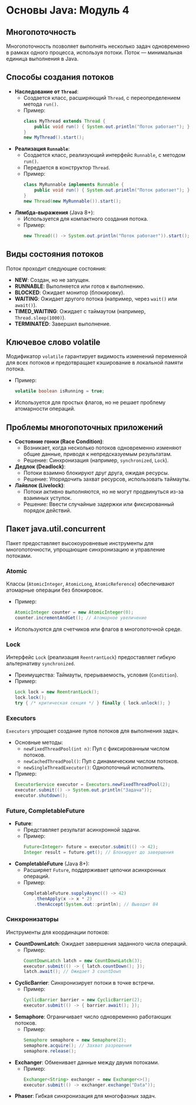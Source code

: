 # Основы Java: Модуль 4

## Многопоточность

Многопоточность позволяет выполнять несколько задач одновременно в рамках одного процесса, используя
потоки. Поток — минимальная единица выполнения в Java.

## Способы создания потоков

- **Наследование от `Thread`**:
    - Создается класс, расширяющий `Thread`, с переопределением метода `run()`.
    - Пример:
      ```java
      class MyThread extends Thread {
          public void run() { System.out.println("Поток работает"); }
      }
      new MyThread().start();
      ```
- **Реализация `Runnable`**:
    - Создается класс, реализующий интерфейс `Runnable`, с методом `run()`.
    - Передается в конструктор `Thread`.
    - Пример:
      ```java
      class MyRunnable implements Runnable {
          public void run() { System.out.println("Поток работает"); }
      }
      new Thread(new MyRunnable()).start();
      ```
- **Лямбда-выражения** (Java 8+):
    - Используется для компактного создания потока.
    - Пример:
      ```java
      new Thread(() -> System.out.println("Поток работает")).start();
      ```

## Виды состояния потоков

Поток проходит следующие состояния:

- **NEW**: Создан, но не запущен.
- **RUNNABLE**: Выполняется или готов к выполнению.
- **BLOCKED**: Ожидает монитор (блокировку).
- **WAITING**: Ожидает другого потока (например, через `wait()` или `await()`).
- **TIMED_WAITING**: Ожидает с таймаутом (например, `Thread.sleep(1000)`).
- **TERMINATED**: Завершил выполнение.

## Ключевое слово volatile

Модификатор `volatile` гарантирует видимость изменений переменной для всех потоков и предотвращает
кэширование в локальной памяти потока.

- Пример:
  ```java
  volatile boolean isRunning = true;
  ```
- Используется для простых флагов, но не решает проблему атомарности операций.

## Проблемы многопоточных приложений

- **Состояние гонки (Race Condition)**:
    - Возникает, когда несколько потоков одновременно изменяют общие данные, приводя к
      непредсказуемым результатам.
    - Решение: Синхронизация (например, `synchronized`, `Lock`).
- **Дедлок (Deadlock)**:
    - Потоки взаимно блокируют друг друга, ожидая ресурсы.
    - Решение: Упорядочить захват ресурсов, использовать таймауты.
- **Лайвлок (Livelock)**:
    - Потоки активно выполняются, но не могут продвинуться из-за взаимных уступок.
    - Решение: Ввести случайные задержки или фиксированный порядок действий.

## Пакет java.util.concurrent

Пакет предоставляет высокоуровневые инструменты для многопоточности, упрощающие синхронизацию и
управление потоками.

### Atomic

Классы (`AtomicInteger`, `AtomicLong`, `AtomicReference`) обеспечивают атомарные операции без
блокировок.

- Пример:
  ```java
  AtomicInteger counter = new AtomicInteger(0);
  counter.incrementAndGet(); // Атомарное увеличение
  ```
- Используются для счетчиков или флагов в многопоточной среде.

### Lock

Интерфейс `Lock` (реализация `ReentrantLock`) предоставляет гибкую альтернативу `synchronized`.

- Преимущества: Таймауты, прерываемость, условия (`Condition`).
- Пример:
  ```java
  Lock lock = new ReentrantLock();
  lock.lock();
  try { /* критическая секция */ } finally { lock.unlock(); }
  ```

### Executors

`Executors` упрощает создание пулов потоков для выполнения задач.

- Основные методы:
    - `newFixedThreadPool(int n)`: Пул с фиксированным числом потоков.
    - `newCachedThreadPool()`: Пул с динамическим числом потоков.
    - `newSingleThreadExecutor()`: Однопоточный исполнитель.
- Пример:
  ```java
  ExecutorService executor = Executors.newFixedThreadPool(2);
  executor.submit(() -> System.out.println("Задача"));
  executor.shutdown();
  ```

### Future, CompletableFuture

- **Future**:
    - Представляет результат асинхронной задачи.
    - Пример:
      ```java
      Future<Integer> future = executor.submit(() -> 42);
      Integer result = future.get(); // Блокирует до завершения
      ```
- **CompletableFuture** (Java 8+):
    - Расширяет `Future`, поддерживает цепочки асинхронных операций.
    - Пример:
      ```java
      CompletableFuture.supplyAsync(() -> 42)
          .thenApply(x -> x * 2)
          .thenAccept(System.out::println); // Выводит 84
      ```

### Синхронизаторы

Инструменты для координации потоков:

- **CountDownLatch**: Ожидает завершения заданного числа операций.
    - Пример:
      ```java
      CountDownLatch latch = new CountDownLatch(3);
      executor.submit(() -> { latch.countDown(); });
      latch.await(); // Ожидает 3 countDown
      ```
- **CyclicBarrier**: Синхронизирует потоки в точке встречи.
    - Пример:
      ```java
      CyclicBarrier barrier = new CyclicBarrier(2);
      executor.submit(() -> { barrier.await(); });
      ```
- **Semaphore**: Ограничивает число одновременно работающих потоков.
    - Пример:
      ```java
      Semaphore semaphore = new Semaphore(2);
      semaphore.acquire(); // Захват разрешения
      semaphore.release();
      ```
- **Exchanger**: Обменивает данные между двумя потоками.
    - Пример:
      ```java
      Exchanger<String> exchanger = new Exchanger<>();
      executor.submit(() -> exchanger.exchange("Data"));
      ```
- **Phaser**: Гибкая синхронизация для многофазных задач.
